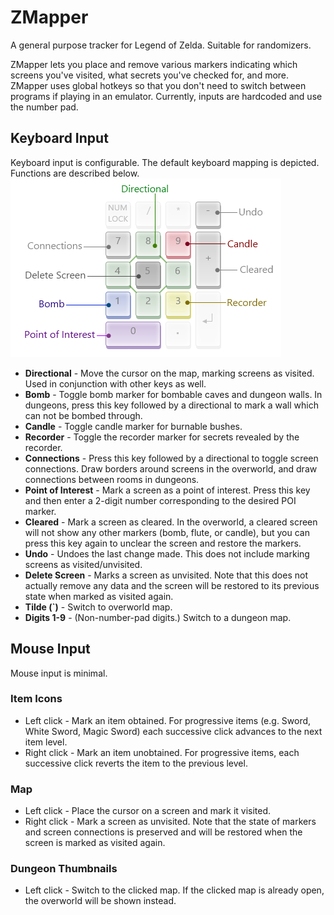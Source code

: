 ﻿# ZMapper
A general purpose tracker for Legend of Zelda. Suitable for randomizers.

ZMapper lets you place and remove various markers indicating which screens 
you've visited, what secrets you've checked for, and more. ZMapper uses global 
hotkeys so that you don't need to switch between programs if playing in an 
emulator. Currently, inputs are hardcoded and use the number pad.

## Keyboard Input
Keyboard input is configurable. The default keyboard mapping is depicted. Functions are described below.
![Input map](ZMapper/Resources/Input2.png)
* **Directional** - Move the cursor on the map, marking screens as visited. Used in conjunction with other keys as well.
* **Bomb** - Toggle bomb marker for bombable caves and dungeon walls. In dungeons, press this key followed by a directional to mark a wall which can not be bombed through.
* **Candle** - Toggle candle marker for burnable bushes.
* **Recorder** - Toggle the recorder marker for secrets revealed by the recorder. 
* **Connections** - Press this key followed by a directional to toggle screen connections. Draw borders around screens in the overworld, and draw connections between rooms in dungeons.
* **Point of Interest** - Mark a screen as a point of interest. Press this key and then enter a 2-digit number corresponding to the desired POI marker.
* **Cleared** - Mark a screen as cleared. In the overworld, a cleared screen will not show any other markers (bomb, flute, or candle), but you can press this key again to unclear the screen and restore the markers.
* **Undo** - Undoes the last change made. This does not include marking screens as visited/unvisited.
* **Delete Screen** - Marks a screen as unvisited. Note that this does not actually remove any data and the screen will be restored to its previous state when marked as visited again.
* **Tilde (`)** - Switch to overworld map.
* **Digits 1-9** - (Non-number-pad digits.) Switch to a dungeon map. 

## Mouse Input
Mouse input is minimal.

### Item Icons
* Left click - Mark an item obtained. For progressive items (e.g. Sword, White Sword, Magic Sword) each successive click advances to the next item level.
* Right click - Mark an item unobtained. For progressive items, each successive click reverts the item to the previous level.

### Map
* Left click - Place the cursor on a screen and mark it visited.
* Right click - Mark a screen as unvisited. Note that the state of markers and screen connections is preserved and will be restored when the screen is marked as visited again.

### Dungeon Thumbnails
* Left click - Switch to the clicked map. If the clicked map is already open, the overworld will be shown instead.